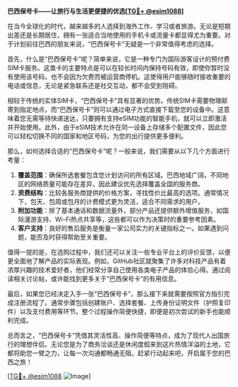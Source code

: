 **巴西保号卡——让旅行与生活更便捷的优选[[TG💪+ @esim1088](https://t.me/s/esim1088)]**

在当今全球化的时代，越来越多的人选择到海外工作、学习或者旅游。无论是短期出差还是长期居住，拥有一张适合当地使用的手机卡或流量卡都显得尤为重要。对于计划前往巴西的朋友来说，“巴西保号卡”无疑是一个非常值得考虑的选择。

首先，什么是“巴西保号卡”呢？简单来说，它是一种专门为国际游客设计的预付费SIM卡服务。这类卡的主要特点是可以在较长时间内保持号码有效，即使你暂时没有使用该号码，也不会因为欠费而被运营商停机。这使得用户能够随时接收重要的电话或信息，无论是紧急联系还是社交互动，都不会受到阻碍。

相较于传统的实体SIM卡，“巴西保号卡”具有显著的优势。传统SIM卡需要物理邮寄到指定地点，而“巴西保号卡”则可以通过电子方式直接下载至您的设备中。这意味着您无需等待快递送达，只要拥有支持eSIM功能的智能手机，就可以立即激活并开始使用。此外，由于eSIM技术允许在同一设备上存储多个配置文件，因此您可以轻松切换不同的国家和地区号码，为您的出行提供更多便利。

那么，如何选择合适的“巴西保号卡”呢？一般来说，我们需要从以下几个方面进行考量：

1. **覆盖范围**：确保所选套餐包含您计划访问的所有区域。巴西地域广阔，不同地区的网络质量可能存在差异，因此建议优先选择覆盖全国的服务商。
2. **资费结构**：比较各服务商提供的价格方案，寻找性价比最高的选项。通常情况下，包天、包周或包月的计费模式更为灵活，适合不同需求的用户。
3. **附加功能**：除了基本通话和数据流量外，部分产品还提供额外增值服务，如国际漫游支持、Wi-Fi热点共享等，这些都可以作为决策时的重要参考因素。
4. **客户支持**：良好的售后服务是衡量一家公司实力的关键指标之一。如果遇到问题，能否及时获得帮助至关重要。

值得一提的是，在选购过程中，我们还可以关注一些专业平台上的评价反馈，以便更全面地了解产品的实际表现。例如，GitHub社区就聚集了许多对科技产品有着浓厚兴趣的技术爱好者，他们经常分享自己使用各类电子产品的体验心得。通过阅读相关讨论帖，或许能找到更多关于“巴西保号卡”的有用信息。

最后，如果您已经决定入手一张“巴西保号卡”，那么接下来就需要按照官方指引完成注册流程了。通常步骤包括创建账户、选择套餐、上传身份证明文件（护照复印件）以及支付费用等环节。整个过程操作简便快捷，即便是初次尝试的新手也能顺利完成。

总而言之，“巴西保号卡”凭借其灵活性高、操作简便等特点，成为了现代人出国旅行的理想伴侣。无论您是为了商务洽谈还是休闲度假来到这片热情洋溢的土地，它都将助您一臂之力，让每一次沟通都畅通无阻。赶紧行动起来吧，开启属于您的巴西之旅！

[[TG💪+ @esim1088](https://t.me/s/esim1088) ![Image](https://i.postimg.cc/4NQfJmqS/Snipaste-2025-05-13-00-14-12.png)]
